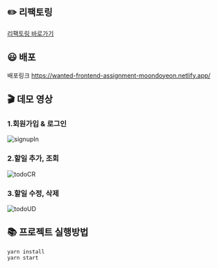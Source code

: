 ## ✏️ 리팩토링
<a href="https://github.com/Moondoyeon/simple-todolist/tree/refactoring">리팩토링 바로가기</a>



## 😃 배포
배포링크 https://wanted-frontend-assignment-moondoyeon.netlify.app/

## 🎬 데모 영상
### 1.회원가입 & 로그인
![signupIn](https://user-images.githubusercontent.com/102936206/196187399-35908940-e83c-4121-97f2-1917b3ec5aeb.gif)

### 2.할일 추가, 조회
![todoCR](https://user-images.githubusercontent.com/102936206/196187484-15f181a5-c44f-4bd3-b450-896318ff6cfc.gif)

### 3.할일 수정, 삭제
![todoUD](https://user-images.githubusercontent.com/102936206/196187536-b84de763-8eca-422f-8752-7778569233ea.gif)

## 📚 프로젝트 실행방법
```
yarn install
yarn start
```
